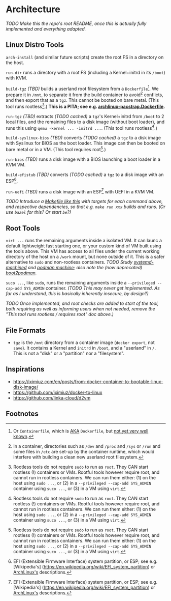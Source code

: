 # Architecture

_TODO Make this the repo's root README, once this is actually fully implemented and everything adapted._

## Linux Distro Tools

`arch-install` (and similar future scripts) create the root FS in a directory on the host.

`run-dir` runs a directory with a root FS (including a Kernel+initrd in its `/boot`) with KVM.

`build-tgz` _(TBD)_ builds a userland root filesystem from a `Dockerfile`[^containerfile].
We prepare it in `/mnt`, to separate it from the build container to avoid[^hostfs] conflicts,
and then export that as a `tgz`. This cannot be booted on bare metal. (This tool runs rootless[^root].)
__This is a PITA; see e.g. [archlinux-pacstrap.Dockerfile](../containers/archlinux-pacstrap.Dockerfile).__

`run-tgz` _(TBD)_ extracts _(TODO cached)_ a `tgz`'s Kernel+initrd from `/boot` to 2 local files,
and the remaining files to a disk image (without boot loader), and runs this using `qemu -kernel ... -initrd ...`.
(This tool runs rootless[^root].)

`build-syslinux-bios` _(TBD)_ converts _(TODO cached)_ a `tgz` to a disk image with Syslinux for BIOS as the boot loader. This image can then be booted on bare metal or in a VM. (This tool requires root[^root].)

`run-bios` _(TBD)_ runs a disk image with a BIOS launching a boot loader in a KVM VM.

`build-efistub` _(TBD)_ converts _(TODO cached)_ a `tgz` to a disk image with an ESP[^ESP].

`run-uefi` _(TBD)_ runs a disk image with an ESP[^ESP] with UEFI in a KVM VM.

_TODO Introduce a [Makefile like this](https://github.com/iximiuz/docker-to-linux/blob/master/Makefile) with targets for each command above, and respective dependencies, so that e.g. `make run xxx` builds and runs.
(Or use `bazel` for this? Or start `be`?)_

## Root Tools

`virt ...` runs the remaining arguments inside a isolated VM.
It can launc a default lightweight fast starting one, or your custom kind of VM built using the tools above.
This VM has access to all files under the current working directory of the host on a `/work` mount,
but none outside of it. This is a safer alternative to `sudo` and non-rootless containers.
_TODO Study [systemd-machined](https://www.freedesktop.org/software/systemd/man/systemd-machined.service.html#)
and [podman machine](https://docs.podman.io/en/latest/markdown/podman-machine.1.html); also note
the (now deprecated) [boot2podman](https://github.com/boot2podman/boot2podman)._

`suco ...`, like `sudo`, runs the remaining arguments inside a `--privileged --cap-add SYS_ADMIN` container.
_(TODO This may never get implemented. As far as I understand, this is basically inherently insecure, by design?)_

_TODO Once implemented, and root checks are added to start of the tool, both requiring as well as informing users when not needed, remove the "This tool runs rootless / requires root" doc above.)_


## File Formats

* `tgz` is the `/mnt` directory from a container image (`docker export`, not `save`).
  It contains a Kernel and `initrd` in `/boot`, and a "userland" in `/`.
  This is not a "disk" or a "partition" nor a "filesystem".


## Inspirations

* https://iximiuz.com/en/posts/from-docker-container-to-bootable-linux-disk-image/
* https://github.com/iximiuz/docker-to-linux
* https://github.com/linka-cloud/d2vm


## Footnotes

[^containerfile]: Or `Containerfile`, which is
  [AKA](https://github.com/containers/buildah/issues/1853) `Dockerfile`, but
  [not yet very well known](https://meta.stackoverflow.com/questions/407966/generalize-dockerfile-to-containerfile-for-now-and-the-future).

[^hostfs]: In a container, directories such as `/dev` and `/proc` and `/sys` or `/run` and
  some files in `/etc` are set-up by the container runtime, which would interfere with building
  a clean new userland root filesystem.

[^root]: Rootless tools do not require `sudo` to run as `root`. They CAN start rootless (!) containers or VMs.
  Rootful tools however require root, and cannot run in rootless containers. We can run them either:
  (1) on the host  using `sudo ...`, or
  (2) in a `--privileged --cap-add SYS_ADMIN` container using `suco ...`, or
  (3) in a VM using `virt`.

[^ESP]: EFI (Extensible Firmware Interface) system partition, or ESP; see e.g. [Wikipedia's] (https://en.wikipedia.org/wiki/EFI_system_partition) or [ArchLinux's](https://wiki.archlinux.org/title/EFI_system_partition) descriptions.
